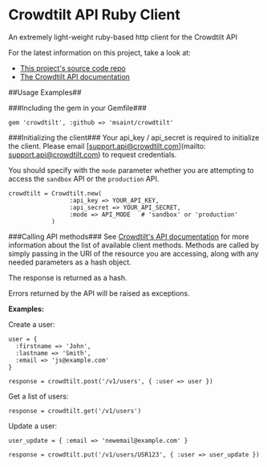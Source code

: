 # Crowdtilt API Ruby Client

An extremely light-weight ruby-based http client for the Crowdtilt API

For the latest information on this project, take a look at:

* [This project's source code repo](http://github.com/crowdtilt/crowdtilt.rb/)
* [The Crowdtilt API documentation](https://github.com/Crowdtilt/crowdtilt-api-spec)

##Usage Examples##

###Including the gem in your Gemfile###

    gem 'crowdtilt', :github => 'msaint/crowdtilt'


###Initializing the client###
Your api_key / api_secret is required to initialize the client.  Please email [support.api@crowdtilt.com](mailto: support.api@crowdtilt.com) to request credentials.

You should specify with the `mode` parameter whether you are attempting to access the `sandbox` API or the `production` API.

    crowdtilt = Crowdtilt.new(
                     :api_key => YOUR_API_KEY, 
                     :api_secret => YOUR_API_SECRET, 
                     :mode => API_MODE   # 'sandbox' or 'production'
                )


###Calling API methods###
See [Crowdtilt's API documentation](https://github.com/Crowdtilt/crowdtilt-api-spec) for more information about the list of available client methods.  Methods are called by simply passing in the URI of the resource you are accessing, along with any needed parameters as a hash object.

The response is returned as a hash.

Errors returned by the API will be raised as exceptions.

**Examples:**

Create a user:
    
    user = {
      :firstname => 'John',
      :lastname => 'Smith',
      :email => 'js@example.com'
    }
        
    response = crowdtilt.post('/v1/users', { :user => user })

Get a list of users:

    response = crowdtilt.get('/v1/users')
    
Update a user:

    user_update = { :email => 'newemail@example.com' }

    response = crowdtilt.put('/v1/users/USR123', { :user => user_update })
